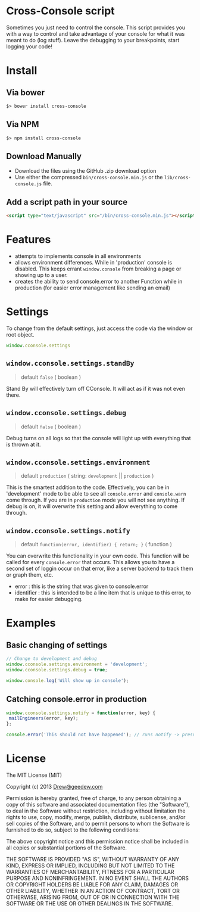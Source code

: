 # Cross-Console script
Sometimes you just need to control the console. This script provides you with a way to control and take advantage of your console for what it was meant to do (log stuff). Leave the debugging to your breakpoints, start logging your code!

# Install

## Via bower
```
$> bower install cross-console 
```

## Via NPM
```
$> npm install cross-console
```

## Download Manually

* Download the files using the GitHub .zip download option
* Use either the compressed `bin/cross-console.min.js` or the `lib/cross-console.js` file.

## Add a script path in your source
```html
<script type="text/javascript" src="/bin/cross-console.min.js"></script>
```

# Features
 - attempts to implements console in all environments
 - allows environment differences. While in 'production' console is disabled. This keeps errant `window.console` from breaking a page or showing up to a user.
 - creates the ability to send console.error to another Function while in production (for easier error management like sending an email)

# Settings
To change from the default settings, just access the code via the window or root object.
```js
window.cconsole.settings
```

## `window.cconsole.settings.standBy`
>default `false` ( boolean )

Stand By will effectively turn off CConsole. It will act as if it was not even there.

## `window.cconsole.settings.debug`
>default `false` ( boolean )

Debug turns on all logs so that the console will light up with everything that is thrown at it.

## `window.cconsole.settings.environment`
>default `production` ( string: `development` || `production` )

This is the smartest addition to the code. Effectively, you can be in 'development' mode to be able to see all `console.error` and `console.warn` come through. If you are in `production` mode you will not see anything. If debug is on, it will overwrite this setting and allow everything to come through.

## `window.cconsole.settings.notify`
>default `function(error, identifier) { return; }` ( function )

You can overwrite this functionality in your own code. This function will be called for every `console.error` that occurs. This allows you to have a second set of loggin occur on that error, like a server backend to track them or graph them, etc.

 - error : this is the string that was given to console.error
 - identifier : this is intended to be a line item that is unique to this error, to make for easier debugging.

# Examples

## Basic changing of settings
```js
// Change to development and debug
window.cconsole.settings.environment = 'development';
window.cconsole.settings.debug = true;

window.console.log('Will show up in console');
```

## Catching console.error in production
```js
window.cconsole.settings.notify = function(error, key) {
 mailEngineers(error, key);
};

console.error('This should not have happened'); // runs notify -> presumably sends emails to engineers
```


# License
The MIT License (MIT)

Copyright (c) 2013 Drew@geedew.com 

Permission is hereby granted, free of charge, to any person obtaining a copy of
this software and associated documentation files (the "Software"), to deal in
the Software without restriction, including without limitation the rights to
use, copy, modify, merge, publish, distribute, sublicense, and/or sell copies of
the Software, and to permit persons to whom the Software is furnished to do so,
subject to the following conditions:

The above copyright notice and this permission notice shall be included in all
copies or substantial portions of the Software.

THE SOFTWARE IS PROVIDED "AS IS", WITHOUT WARRANTY OF ANY KIND, EXPRESS OR
IMPLIED, INCLUDING BUT NOT LIMITED TO THE WARRANTIES OF MERCHANTABILITY, FITNESS
FOR A PARTICULAR PURPOSE AND NONINFRINGEMENT. IN NO EVENT SHALL THE AUTHORS OR
COPYRIGHT HOLDERS BE LIABLE FOR ANY CLAIM, DAMAGES OR OTHER LIABILITY, WHETHER
IN AN ACTION OF CONTRACT, TORT OR OTHERWISE, ARISING FROM, OUT OF OR IN
CONNECTION WITH THE SOFTWARE OR THE USE OR OTHER DEALINGS IN THE SOFTWARE.
